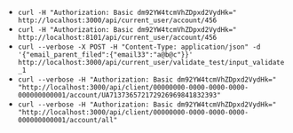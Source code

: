 

 - `curl -H "Authorization: Basic dm92YW4tcmVhZDpxd2VydHk=" http://localhost:3000/api/current_user/account/456`
 - `curl -H "Authorization: Basic dm92YW4tcmVhZDpxd2VydHk=" http://localhost:8101/api/current_user/account/456`
 - `curl --verbose -X POST -H "Content-Type: application/json" -d '{"email_parent_filed":{"email33":"a@b@c"}}' http://localhost:3000/api/current_user/validate_test/input_validate_1`
 - `curl --verbose -H "Authorization: Basic dm92YW4tcmVhZDpxd2VydHk=" "http://localhost:3000/api/client/00000000-0000-0000-0000-000000000001/account/UA713736572172926969841832393" `
 - `curl --verbose -H "Authorization: Basic dm92YW4tcmVhZDpxd2VydHk=" "http://localhost:3000/api/client/00000000-0000-0000-0000-000000000001/account/all" `
